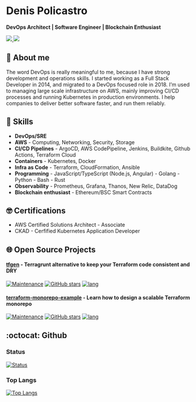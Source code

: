 # Denis Policastro

__DevOps Architect | Software Engineer | Blockchain Enthusiast__

<a href= "https://www.linkedin.com/in/dpolicastro/">
  <img src="https://img.shields.io/badge/-LinkedIn-0077B5?style=flat&logo=Linkedin&logoColor=white"/>
</a>
<a href= "mailto:denis.policastro@gmail.com">
  <img src="https://img.shields.io/badge/-Gmail-c14438?style=flat&logo=Gmail&logoColor=white"/>
</a>

## 🧍 About me

The word DevOps is really meaningful to me, because I have strong development and operations skills. I started working as a Full Stack Developer in 2014, and migrated to a DevOps focused role in 2018. I’m used to managing large scale infrastructure on AWS, mainly improving CI/CD processes and running Kubernetes in production environments. I help companies to deliver better software faster, and run them reliably.

## 🥇 Skills

- __DevOps/SRE__
- __AWS__ - Computing, Networking, Security, Storage
- __CI/CD Pipelines__ - ArgoCD, AWS CodePipeline, Jenkins, Buildkite, Github Actions, Terraform Cloud
- __Containers__ - Kubernetes, Docker
- __Infra as Code__ - Terraform, CloudFormation, Ansible
- __Programming__ - JavaScript/TypeScript (Node.js, Angular) - Golang - Python - Bash - Rust
- __Observability__ - Prometheus, Grafana, Thanos, New Relic, DataDog
- __Blockchain enthusiast__ - Ethereum/BSC Smart Contracts

## 🤓 Certifications

- AWS Certified Solutions Architect - Associate
- CKAD - Cerfified Kubernetes Application Developer

## 🌐 Open Source Projects

#### [tfgen](https://github.com/refl3ction/tfgen) - Terragrunt alternative to keep your Terraform code consistent and DRY

[![Maintenance](https://img.shields.io/badge/Maintained%3F-yes-green.svg)](https://github.com/refl3ction/tfgen/graphs/commit-activity)
[![GitHub stars](https://img.shields.io/github/stars/refl3ction/tfgen.svg?style=social&label=Star)](https://github.com/refl3ction/tfgen/stargazers/)
[![lang](https://img.shields.io/github/go-mod/go-version/refl3ction/tfgen.svg)](https://github.com/refl3ction/tfgen)

#### [terraform-monorepo-example](https://github.com/refl3ction/terraform-monorepo-example) - Learn how to design a scalable Terraform monorepo
[![Maintenance](https://img.shields.io/badge/Maintained%3F-yes-green.svg)](https://github.com/refl3ction/terraform-monorepo-example/graphs/commit-activity)
[![GitHub stars](https://img.shields.io/github/stars/refl3ction/terraform-monorepo-example.svg?style=social&label=Star)](https://github.com/refl3ction/terraform-monorepo-example/stargazers/)
[![lang](https://img.shields.io/badge/Terraform-~%3E%201.0.0-blue)](https://github.com/refl3ction/tfgen)

## :octocat: Github

### Status
[![Status](https://github-readme-stats.vercel.app/api?username=refl3ction&count_private=true&show_icons=true&include_all_commits=true&theme=vue)](https://github.com/anuraghazra/github-readme-stats)

### Top Langs
[![Top Langs](https://github-readme-stats.vercel.app/api/top-langs/?username=refl3ction&langs_count=7&layout=default&theme=vue)](https://github.com/anuraghazra/github-readme-stats)

<!--
**refl3ction/refl3ction** is a ✨ _special_ ✨ repository because its `README.md` (this file) appears on your GitHub profile.

Here are some ideas to get you started:

- 🔭 I’m currently working on ...
- 🌱 I’m currently learning ...
- 👯 I’m looking to collaborate on ...
- 🤔 I’m looking for help with ...
- 💬 Ask me about ...
- 📫 How to reach me: ...
- 😄 Pronouns: ...
- ⚡ Fun fact: ...
-->

